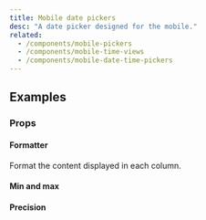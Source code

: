 ```yaml
---
title: Mobile date pickers
desc: "A date picker designed for the mobile."
related:
  - /components/mobile-pickers
  - /components/mobile-time-views
  - /components/mobile-date-time-pickers
---
```


## Examples

### Props

#### Formatter

Format the content displayed in each column.

<masa-example file="Examples.components.mobile_date_pickers.Formatter"></masa-example>

#### Min and max

<masa-example file="Examples.components.mobile_date_pickers.MinMax"></masa-example>

#### Precision

<masa-example file="Examples.components.mobile_date_pickers.Precision"></masa-example>